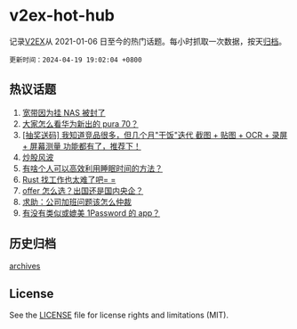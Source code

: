 # v2ex-hot-hub

 记录[V2EX](https://www.v2ex.com/)从 2021-01-06 日至今的热门话题。每小时抓取一次数据，按天[归档](archives)。

`更新时间：2024-04-19 19:02:04 +0800`

## 热议话题

1. [宽带因为挂 NAS 被封了](https://www.v2ex.com/t/1033800)
1. [大家怎么看华为新出的 pura 70？](https://www.v2ex.com/t/1033931)
1. [[抽奖送码] 我知道竞品很多，但几个月"干饭"迭代 截图 + 贴图 + OCR + 录屏 + 屏幕测量 功能都有了，推荐下！](https://www.v2ex.com/t/1033803)
1. [炒股风波](https://www.v2ex.com/t/1033945)
1. [有啥个人可以高效利用睡眠时间的方法？](https://www.v2ex.com/t/1033796)
1. [Rust 找工作也太难了吧= =](https://www.v2ex.com/t/1033729)
1. [offer 怎么选？出国还是国内央企？](https://www.v2ex.com/t/1033840)
1. [求助：公司加班问题该怎么仲裁](https://www.v2ex.com/t/1033844)
1. [有没有类似或媲美 1Password 的 app？](https://www.v2ex.com/t/1033795)

## 历史归档

[archives](archives)

## License

See the [LICENSE](LICENSE) file for license rights and limitations (MIT).
